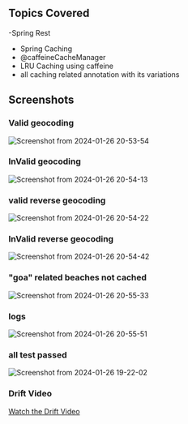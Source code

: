 ## Topics Covered
-Spring Rest
- Spring Caching
- @caffeineCacheManager
- LRU Caching using caffeine
- all caching related annotation with its variations

## Screenshots

### Valid geocoding
![Screenshot from 2024-01-26 20-53-54](https://github.com/KhushPatel018/kdu-coursework/assets/155981014/b6dab703-61b3-473b-b6f9-5a1803f45dc9)

### InValid geocoding
![Screenshot from 2024-01-26 20-54-13](https://github.com/KhushPatel018/kdu-coursework/assets/155981014/a00a9487-e4ed-4697-9a75-3a29c1f3e96d)

### valid reverse geocoding

![Screenshot from 2024-01-26 20-54-22](https://github.com/KhushPatel018/kdu-coursework/assets/155981014/93a5fc12-afb8-4f96-870d-8ec440ab2131)

### InValid  reverse geocoding

![Screenshot from 2024-01-26 20-54-42](https://github.com/KhushPatel018/kdu-coursework/assets/155981014/26c97aa6-d524-4a5f-83d6-10f3f425a511)

### "goa" related beaches not cached
![Screenshot from 2024-01-26 20-55-33](https://github.com/KhushPatel018/kdu-coursework/assets/155981014/2ea79ac2-920c-41d2-bbf4-224912d55ae2)


### logs
![Screenshot from 2024-01-26 20-55-51](https://github.com/KhushPatel018/kdu-coursework/assets/155981014/c176c38d-e005-4379-85be-6d3a43263698)

### all test passed
![Screenshot from 2024-01-26 19-22-02](https://github.com/KhushPatel018/kdu-coursework/assets/155981014/422513c1-879e-4401-9d7e-66d905869af4)





### Drift Video
[Watch the Drift Video](https://video.drift.com/v/abnz753Xmf51ITMT28BEca8LiCgogrAbwu1YKbkOAs/)



